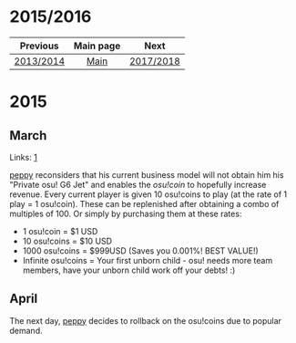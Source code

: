 # 2015/2016

Previous|Main page|Next
:---:|:---:|:---:
[2013/2014](/wiki/History_of_osu!/4)|[Main](/wiki/History_of_osu!/)|[2017/2018](/wiki/History_of_osu!/6)

2015
====

March
-----

Links: [1](https://osu.ppy.sh/news/115118189213)

[peppy](peppy "wikilink") reconsiders that his current business model will not obtain him his "Private osu! G6 Jet" and enables the *osu!coin* to hopefully increase revenue. Every current player is given 10 osu!coins to play (at the rate of 1 play = 1 osu!coin). These can be replenished after obtaining a combo of multiples of 100. Or simply by purchasing them at these rates:

-   1 osu!coin = $1 USD
-   10 osu!coins = $10 USD
-   1000 osu!coins = $999USD (Saves you 0.001%! BEST VALUE!)
-   Infinite osu!coins = Your first unborn child - osu! needs more team members, have your unborn child work off your debts! :)

April
-----

The next day, [peppy](peppy "wikilink") decides to rollback on the osu!coins due to popular demand.
